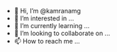 - 👋 Hi, I’m @kamranamg
- 👀 I’m interested in ...
- 🌱 I’m currently learning ...
- 💞️ I’m looking to collaborate on ...
- 📫 How to reach me ...

<!---
kamranamg/kamranamg is a ✨ special ✨ repository because its `README.md` (this file) appears on your GitHub profile.
You can click the Preview link to take a look at your changes.
--->

